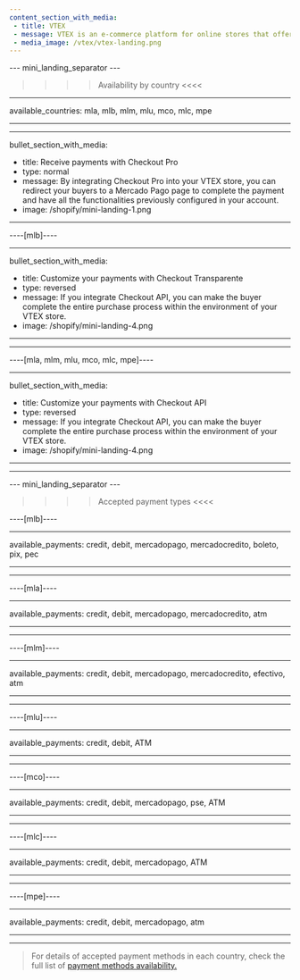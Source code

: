 ```yaml
---
content_section_with_media:
 - title: VTEX
 - message: VTEX is an e-commerce platform for online stores that offers the possibility of making payments through Mercado Pago. 
 - media_image: /vtex/vtex-landing.png
---
```


--- mini_landing_separator ---
 
>>>> Availability by country <<<<
---
available_countries: mla, mlb, mlm, mlu, mco, mlc, mpe

---

---
bullet_section_with_media:
 - title: Receive payments with Checkout Pro
 - type: normal
 - message: By integrating Checkout Pro into your VTEX store, you can redirect your buyers to a Mercado Pago page to complete the payment and have all the functionalities previously configured in your account. 
 - image: /shopify/mini-landing-1.png
---

----[mlb]----

---
bullet_section_with_media:
 - title: Customize your payments with Checkout Transparente 
 - type: reversed
 - message: If you integrate Checkout API, you can make the buyer complete the entire purchase process within the environment of your VTEX store.
 - image: /shopify/mini-landing-4.png
---
------------

----[mla, mlm, mlu, mco, mlc, mpe]----

---
bullet_section_with_media:
 - title: Customize your payments with Checkout API
 - type: reversed
 - message: If you integrate Checkout API, you can make the buyer complete the entire purchase process within the environment of your VTEX store.
 - image: /shopify/mini-landing-4.png
---
------------

 
--- mini_landing_separator ---
 
>>>> Accepted payment types <<<<
 
----[mlb]----

---
available_payments: credit, debit, mercadopago, mercadocredito, boleto, pix, pec

---
------------

----[mla]---- 

---
available_payments: credit, debit, mercadopago, mercadocredito, atm

----
------------

----[mlm]---- 

---
available_payments: credit, debit, mercadopago, mercadocredito, efectivo, atm

----
------------

----[mlu]---- 

---
available_payments: credit, debit, ATM

----
------------

----[mco]---- 

---
available_payments: credit, debit, mercadopago, pse, ATM

----
------------

----[mlc]---- 

---
available_payments: credit, debit, mercadopago, ATM

----
------------

----[mpe]---- 

---
available_payments:  credit, debit, mercadopago, atm

----
------------
> For details of accepted payment methods in each country, check the full list of [payment methods availability.](/developers/en/docs/sales-processing/payment-methods)